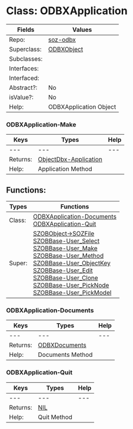 
# Class:	ODBXApplication

| Fields | Values |
| --------- | --------- |
| Repo: | [soz-odbx](/repos/soz-odbx.html) |
| Superclass: | [ODBXObject](ODBXObject.html) |
| Subclasses: |  |
| Interfaces: |  |
| Interfaced: |  |
| Abstract?: | No |
| isValue?: | No |
| Help: | ODBXApplication Object |

### ODBXApplication-Make

| Keys | Types | Help |
| --------- | --------- | --------- |
| --- | --- | --- |
| Returns: | [ObjectDbx-Application](ObjectDbx-Application.html) |
| Help: | Application Method |


## Functions:

| Types | Functions |
| --------- | --------- |
| Class: | [ODBXApplication-Documents](#ODBXApplication-Documents) <br> [ODBXApplication-Quit](#ODBXApplication-Quit) |
| Super: | [SZOBObject->SOZFile](SZOBObject.html) <br> [SZOBBase-User_Select](SZOBBase.html) <br> [SZOBBase-User_Make](SZOBBase.html) <br> [SZOBBase-User_Method](SZOBBase.html) <br> [SZOBBase-User_ObjectKey](SZOBBase.html) <br> [SZOBBase-User_Edit](SZOBBase.html) <br> [SZOBBase-User_Clone](SZOBBase.html) <br> [SZOBBase-User_PickNode](SZOBBase.html) <br> [SZOBBase-User_PickModel](SZOBBase.html) |


### ODBXApplication-Documents

| Keys | Types | Help |
| --------- | --------- | --------- |
| --- | --- | --- |
| Returns: | [ODBXDocuments](ODBXDocuments.html) |
| Help: | Documents Method |

### ODBXApplication-Quit

| Keys | Types | Help |
| --------- | --------- | --------- |
| --- | --- | --- |
| Returns: | [NIL](NIL.html) |
| Help: | Quit Method |

